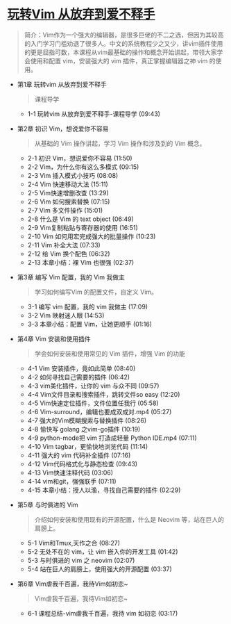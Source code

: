#  [玩转Vim 从放弃到爱不释手](https://www.imooc.com/learn/1129)
> 简介：Vim作为一个强大的编辑器，是很多巨佬的不二之选，但因为其较高的入门学习门槛劝退了很多人。中文的系统教程少之又少，讲vim插件使用的更是屈指可数，本课程从vim最基础的操作和概念开始讲起，带领大家学会使用和配置 vim，安装强大的 vim 插件，真正掌握编辑器之神 vim 的使用。

+ 第1章 玩转vim 从放弃到爱不释手
  > 课程导学
  + 1-1 玩转vim 从放弃到爱不释手-课程导学 (09:43)

+ 第2章 初识 Vim，想说爱你不容易
  > 从基础的 Vim 操作讲起，学习 Vim 操作和涉及到的 Vim 概念。
  + 2-1 初识 Vim，想说爱你不容易 (11:50)
  + 2-2 Vim，为什么你有这么多模式 (09:15)
  + 2-3 Vim 插入模式小技巧 (08:08)
  + 2-4 Vim 快速移动大法 (15:11)
  + 2-5 Vim快速增删改查 (13:29)
  + 2-6 Vim 如何搜索替换 (07:15)
  + 2-7 Vim 多文件操作 (15:01)
  + 2-8 什么是 Vim 的 text object (06:49)
  + 2-9 Vim复制粘贴与寄存器的使用 (16:51)
  + 2-10 Vim 如何用宏完成强大的批量操作 (10:23)
  + 2-11 Vim 补全大法 (07:33)
  + 2-12 给 Vim 换个配色 (06:32)
  + 2-13 本章小结：裸 Vim 也很强 (02:37)

+ 第3章 编写 Vim 配置，我的 Vim 我做主
  > 学习如何编写Vim 的配置文件，自定义 Vim。
  + 3-1 编写 vim 配置，我的 vim 我做主 (17:09)
  + 3-2 Vim 映射迷人眼 (14:53)
  + 3-3 本章小结：配置 Vim，让她更顺手 (01:16)

+ 第4章 Vim 安装和使用插件
  > 学会如何安装和使用常见的 Vim 插件，增强 Vim 的功能
  + 4-1 Vim 安装插件，竟如此简单 (08:40)
  + 4-2 如何寻找自己需要的插件 (06:42)
  + 4-3 vim美化插件，让你的 vim 与众不同 (09:57)
  + 4-4 Vim文件目录和搜索插件，跳转文件so easy (12:20)
  + 4-5 Vim快速定位插件，文件位置任我行 (05:58)
  + 4-6 Vim-surround，编辑也要成双成对.mp4 (05:27)
  + 4-7 强大的Vim模糊搜索与替换插件 (08:26)
  + 4-8 愉快写 golang 之vim-go插件 (10:19)
  + 4-9 python-mode把 vim 打造成轻量 Python IDE.mp4 (07:11)
  + 4-10 Vim tagbar，更愉快地浏览代码 (11:14)
  + 4-11 强大的 vim 代码补全插件 (07:16)
  + 4-12 Vim代码格式化与静态检查 (09:43)
  + 4-13 Vim快速注释代码 (03:06)
  + 4-14 vim和git，强强联手 (07:11)
  + 4-15 本章小结：授人以渔，寻找自己需要的插件 (02:29)

+ 第5章 与时俱进的 Vim
  > 介绍如何安装和使用现有的开源配置，什么是 Neovim 等，站在巨人的肩膀上。
  + 5-1 Vim和Tmux,天作之合 (08:27)
  + 5-2 无处不在的 vim，让 vim 嵌入你的开发工具 (01:42)
  + 5-3 与时俱进的 vim 之 neovim (02:07)
  + 5-4 站在巨人的肩膀上，使用强大的开源配置 (03:37)

+ 第6章 Vim虐我千百遍，我待Vim如初恋~
  > Vim虐我千百遍，我待Vim如初恋~
  + 6-1 课程总结-vim虐我千百遍，我待 vim 如初恋 (03:17)
